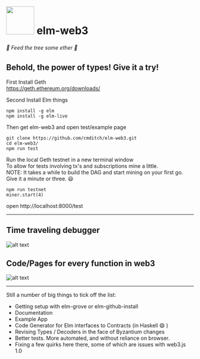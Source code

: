 # <img src="https://cdn.rawgit.com/cmditch/elm-web3/master/elm-web3-logo.svg" width="75"> elm-web3
###### 🌳  Feed the tree some ether 🌳 

## Behold, the power of types! Give it a try!
 

First Install Geth    
https://geth.ethereum.org/downloads/

Second Install Elm things    
```
npm install -g elm
npm install -g elm-live
```
Then get elm-web3 and open test/example page   
```
git clone https://github.com/cmditch/elm-web3.git
cd elm-web3/
npm run test
```
Run the local Geth testnet in a new terminal window    
To allow for tests involving tx's and subscriptions mine a little.    
NOTE: It takes a while to build the DAG and start mining on your first go.    
Give it a minute or three. :smiley:
```
npm run testnet
miner.start(4)
```

open http://localhost:8000/test     

------    

## Time traveling debugger    
![alt text](https://raw.githubusercontent.com/cmditch/elm-web3/master/accounts-with-debugger.png)    

## Code/Pages for every function in web3 
![alt text](https://raw.githubusercontent.com/cmditch/elm-web3/master/wallet.png)    

------    

Still a number of big things to tick off the list:
- Getting setup with elm-grove or elm-github-install
- Documentation
- Example App
- Code Generator for Elm interfaces to Contracts (in Haskell 😄 )
- Revising Types / Decoders in the face of Byzantium changes
- Better tests. More automated, and without reliance on browser.
- Fixing a few quirks here there, some of which are issues with web3.js 1.0
